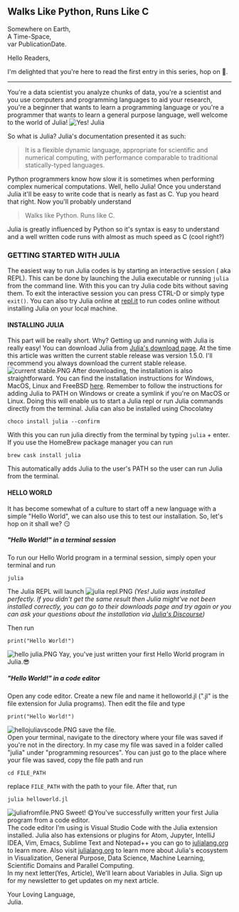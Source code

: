 ## Walks Like Python, Runs Like C

Somewhere on Earth,  
A Time-Space,  
var PublicationDate.

Hello Readers,

I'm delighted that you're here to read the first entry in this series, hop on 🚀.
*****
You're a data scientist you analyze chunks of data, you're a scientist and you use computers and programming languages to aid your research, you're a beginner that wants to learn a programming language or you're a programmer that wants to learn a general purpose language, well welcome to the world of Julia!
![Yes! Julia](https://res.cloudinary.com/damianson/image/upload/v1597673740/J31n_yeyxa7.gif)

So what is Julia? Julia's documentation presented it as such:

> It is a flexible dynamic language, appropriate for scientific and numerical computing, with performance comparable to traditional statically-typed languages.

Python programmers know how slow it is sometimes when performing complex numerical computations. Well, hello Julia! Once you understand Julia it'll be easy to write code that is nearly as fast as C. Yup you heard that right. Now you'll probably understand
> Walks like Python. Runs like C.

Julia is greatly influenced by Python so it's syntax is easy to understand and a well written code runs with almost as much speed as C (cool right?)
### GETTING STARTED WITH JULIA
The easiest way to run Julia codes is by starting an interactive session ( aka REPL). This can be done by launching the Julia executable or running `julia` from the command line. With this you can try Julia code bits without saving them.
To exit the interactive session you can press CTRL-D or simply type `exit()`. You can also try Julia online at [repl.it](https://repl.it/@logankilpatrick/TryJulia#main.jl) to run codes online without installing Julia on your local machine.
#### INSTALLING JULIA
This part will be really short. Why? Getting up and running with Julia is really easy! You can download Julia from [Julia's download page](https://www.julialang.org/downloads/). At the time this article was written the current stable release was version 1.5.0. I'll recommend you always download the current stable release. 
![current stable.PNG](https://res.cloudinary.com/damianson/image/upload/e_sharpen:400/v1597673913/current_stable_cpk5g4.png)
After downloading, the installation is also straightforward. You can find the installation instructions for Windows, MacOS, Linux and FreeBSD [here](https://julialang.org/downloads/platform/). Remember to follow the instructions for adding Julia to PATH on Windows or create a symlink if you're on MacOS or Linux. Doing this will enable us to start a Julia repl or run Julia commands directly from the terminal. Julia can also be installed using Chocolatey
```
choco install julia --confirm
``` 
 With this you can run julia directly from the terminal by typing `julia` + enter. If you use the HomeBrew package manager you can run  
```
brew cask install julia
```
This automatically adds Julia to the user's PATH so the user can run Julia from the terminal.
#### HELLO WORLD
It has become somewhat of a culture to start off a new language with a simple "Hello World", we can also use this to test our installation. So, let's hop on it shall we? 😏
##### **"Hello World!" in a terminal session**
To run our Hello World program in a terminal session, simply open your terminal and run
```
julia
```
The Julia REPL will launch
![julia repl.PNG](https://res.cloudinary.com/damianson/image/upload/v1597674355/julia_repl_aggcnj.png)
*(Yes! Julia was installed perfectly. If you didn't get the same result then Julia might've not been installed correctly, you can go to their downloads page and try again or you can ask your questions about the installation via [Julia's Discourse](https://discourse.julialang.org/))*

Then run
```
print("Hello World!")
```

![hello julia.PNG](https://res.cloudinary.com/damianson/image/upload/v1597679455/hello_julia_crbkqj.png)
Yay, you've just written your first Hello World program in Julia.😎
##### **"Hello World!" in a code editor**
Open any code editor. Create a new file and name it helloworld.jl (".jl" is the file extension for Julia programs).
Then edit the file and type
```
print("Hello World!")
```
![hellojuliavscode.PNG](https://res.cloudinary.com/damianson/image/upload/e_sharpen:100/v1597673565/hellojuliavscode_zeu0jh.png)
save the file.  
Open your terminal, navigate to the directory where your file was saved if you're not in the directory. In my case my file was saved in a folder called "julia" under "programming resources".
You can just go to the place where your file was saved, copy the file path and run
```
cd FILE_PATH
```
replace `FILE_PATH` with the path to your file.
After that, run
```
julia helloworld.jl
```

![juliafromfile.PNG](https://cdn.hashnode.com/res/hashnode/image/upload/v1597671956233/-cJzGiiFL.png)
Sweet! 😋You've successfully written your first Julia program from a code editor.  
The code editor I'm using is Visual Studio Code with the Julia extension installed. Julia also has extensions or plugins for Atom, Jupyter, IntelliJ IDEA, Vim, Emacs, Sublime Text and Notepad++ you can go to [julialang.org](https://julialang.org/) to learn more. Also visit [julialang.org](https://julialang.org/) to learn more about Julia's ecosystem in Visualization, General Purpose, Data Science, Machine Learning, Scientific Domains and Parallel Computing.  
In my next letter(Yes, Article), We'll learn about Variables in Julia. Sign up for my newsletter to get updates on my next article.  
  
Your Loving Language,  
Julia.


